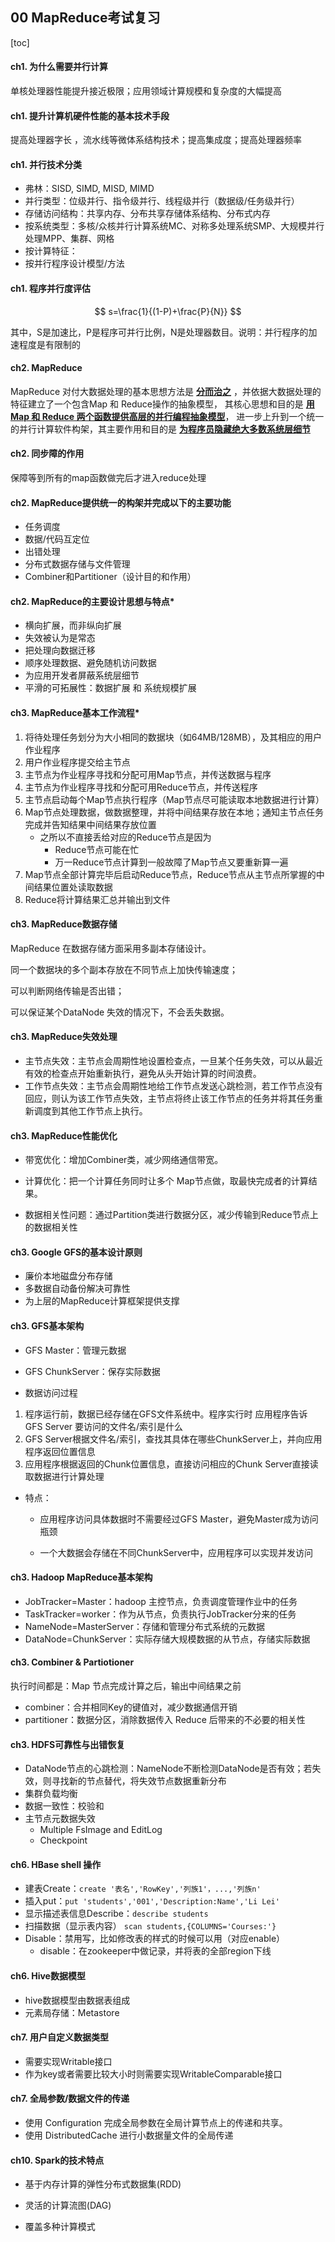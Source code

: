 ## 00 MapReduce考试复习

[toc]

#### ch1. 为什么需要并行计算

单核处理器性能提升接近极限；应用领域计算规模和复杂度的大幅提高

#### ch1. 提升计算机硬件性能的基本技术手段

提高处理器字长 ，流水线等微体系结构技术；提高集成度；提高处理器频率

#### ch1. 并行技术分类

+ 弗林：SISD, SIMD, MISD, MIMD
+ 并行类型：位级并行、指令级并行、线程级并行（数据级/任务级并行）
+ 存储访问结构：共享内存、分布共享存储体系结构、分布式内存
+ 按系统类型：多核/众核并行计算系统MC、对称多处理系统SMP、大规模并行处理MPP、集群、网格
+ 按计算特征：
+ 按并行程序设计模型/方法

#### ch1. 程序并行度评估

$$
s=\frac{1}{(1-P)+\frac{P}{N}}
$$

其中，S是加速比，P是程序可并行比例，N是处理器数目。说明：并行程序的加速程度是有限制的

#### ch2. MapReduce

MapReduce 对付大数据处理的基本思想方法是 **<u>分而治之</u>** ，并依据大数据处理的特征建立了一个包含Map 和 Reduce操作的抽象模型，
其核心思想和目的是 **<u>用 Map 和 Reduce 两个函数提供高层的并行编程抽象模型</u>**，
进一步上升到一个统一的并行计算软件构架，其主要作用和目的是 **<u>为程序员隐藏绝大多数系统层细节</u>**

#### ch2. 同步障的作用

保障等到所有的map函数做完后才进入reduce处理

#### ch2. MapReduce提供统一的构架并完成以下的主要功能

+ 任务调度
+ 数据/代码互定位
+ 出错处理
+ 分布式数据存储与文件管理
+  Combiner和Partitioner（设计目的和作用）

#### ch2. MapReduce的主要设计思想与特点*

+ 横向扩展，而非纵向扩展
+ 失效被认为是常态
+ 把处理向数据迁移
+ 顺序处理数据、避免随机访问数据
+ 为应用开发者屏蔽系统层细节
+ 平滑的可拓展性：数据扩展 和 系统规模扩展

#### ch3. MapReduce基本工作流程*

1. 将待处理任务划分为大小相同的数据块（如64MB/128MB），及其相应的用户作业程序
2. 用户作业程序提交给主节点
3. 主节点为作业程序寻找和分配可用Map节点，并传送数据与程序
4. 主节点为作业程序寻找和分配可用Reduce节点，并传送程序
5. 主节点启动每个Map节点执行程序（Map节点尽可能读取本地数据进行计算）
6. Map节点处理数据，做数据整理，并将中间结果存放在本地；通知主节点任务完成并告知结果中间结果存放位置
   + 之所以不直接丢给对应的Reduce节点是因为
     + Reduce节点可能在忙
     + 万一Reduce节点计算到一般故障了Map节点又要重新算一遍
7. Map节点全部计算完毕后启动Reduce节点，Reduce节点从主节点所掌握的中间结果位置处读取数据
8. Reduce将计算结果汇总并输出到文件

#### ch3. MapReduce数据存储

MapReduce 在数据存储方面采用多副本存储设计。

同一个数据块的多个副本存放在不同节点上加快传输速度；

可以判断网络传输是否出错；

可以保证某个DataNode 失效的情况下，不会丢失数据。

#### ch3. MapReduce失效处理

+ 主节点失效：主节点会周期性地设置检查点，一旦某个任务失效，可以从最近有效的检查点开始重新执行，避免从头开始计算的时间浪费。
+ 工作节点失效：主节点会周期性地给工作节点发送心跳检测，若工作节点没有回应，则认为该工作节点失效，主节点将终止该工作节点的任务并将其任务重新调度到其他工作节点上执行。

####  ch3. MapReduce性能优化

+ 带宽优化：增加Combiner类，减少网络通信带宽。

+ 计算优化：把一个计算任务同时让多个 Map节点做，取最快完成者的计算结果。
+ 数据相关性问题：通过Partition类进行数据分区，减少传输到Reduce节点上的数据相关性

#### ch3. Google GFS的基本设计原则

+ 廉价本地磁盘分布存储
+ 多数据自动备份解决可靠性
+ 为上层的MapReduce计算框架提供支撑

#### ch3. GFS基本架构

+ GFS Master：管理元数据
+ GFS ChunkServer：保存实际数据

+ 数据访问过程

1. 程序运行前，数据已经存储在GFS文件系统中。程序实行时 应用程序告诉 GFS Server 要访问的文件名/索引是什么
2. GFS Server根据文件名/索引，查找其具体在哪些ChunkServer上，并向应用程序返回位置信息
3. 应用程序根据返回的Chunk位置信息，直接访问相应的Chunk Server直接读取数据进行计算处理

+ 特点：

  + 应用程序访问具体数据时不需要经过GFS Master，避免Master成为访问瓶颈

  + 一个大数据会存储在不同ChunkServer中，应用程序可以实现并发访问

#### ch3. Hadoop MapReduce基本架构

+ JobTracker=Master：hadoop 主控节点，负责调度管理作业中的任务
+ TaskTracker=worker：作为从节点，负责执行JobTracker分来的任务
+ NameNode=MasterServer：存储和管理分布式系统的元数据
+ DataNode=ChunkServer：实际存储大规模数据的从节点，存储实际数据

#### ch3. Combiner &  Partiotioner

执行时间都是：Map 节点完成计算之后，输出中间结果之前

+ combiner：合并相同Key的键值对，减少数据通信开销
+ partitioner：数据分区，消除数据传入 Reduce 后带来的不必要的相关性

#### ch3. HDFS可靠性与出错恢复

+ DataNode节点的心跳检测：NameNode不断检测DataNode是否有效；若失效，则寻找新的节点替代，将失效节点数据重新分布
+ 集群负载均衡
+ 数据一致性：校验和
+ 主节点元数据失效
  + Multiple FsImage and EditLog
  + Checkpoint

#### ch6. HBase shell 操作

+ 建表Create：`create '表名','RowKey','列族1'，...,'列族n'` 
+ 插入put：`put 'students','001','Description:Name','Li Lei'` 
+ 显示描述表信息Describe：`describe students`
+ 扫描数据（显示表内容） `scan students,{COLUMNS='Courses:'}` 
+ Disable：禁用写，比如修改表的样式的时候可以用（对应enable）
  + disable：在zookeeper中做记录，并将表的全部region下线

#### ch6. Hive数据模型

+ hive数据模型由数据表组成
+ 元素局存储：Metastore

#### ch7. 用户自定义数据类型
+ 需要实现Writable接口
+ 作为key或者需要比较大小时则需要实现WritableComparable接口

#### ch7. 全局参数/数据文件的传递

+ 使用 Configuration 完成全局参数在全局计算节点上的传递和共享。
+ 使用 DistributedCache 进行小数据量文件的全局传递

#### ch10. Spark的技术特点

+ 基于内存计算的弹性分布式数据集(RDD)

+ 灵活的计算流图(DAG)
+ 覆盖多种计算模式
